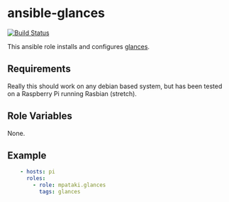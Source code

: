 # ansible-glances

[![Build Status](https://travis-ci.org/mpataki/ansible-glances.svg?branch=master)](https://travis-ci.org/mpataki/ansible-glances)

This ansible role installs and configures [glances](https://nicolargo.github.io/glances/).

## Requirements

Really this should work on any debian based system, but has been tested on a Raspberry Pi running Rasbian (stretch).

## Role Variables

None.

## Example

```yaml
    - hosts: pi
      roles:
        - role: mpataki.glances
          tags: glances
```

